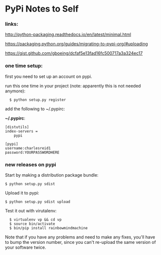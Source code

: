 # PyPi Notes to Self

### links:

http://python-packaging.readthedocs.io/en/latest/minimal.html

https://packaging.python.org/guides/migrating-to-pypi-org/#uploading

https://gist.github.com/gboeing/dcfaf5e13fad16fc500717a3a324ec17

### one time setup:

first you need to set up an account on pypi.

run this one time in your project
(note: apparently this is not needed anymore):

```
  $ python setup.py register
```

add the following to ~/.pypirc:

**~/.pypirc**:

```
[distutils]
index-servers =
    pypi

[pypi]
username:charlesreid1
password:YOURPASSWORDHERE
```

### new releases on pypi

Start by making a distribution package bundle:

```
$ python setup.py sdist
```

Upload it to pypi:

```
$ python setup.py sdist upload
```

Test it out with virutalenv:

```
  $ virtualenv vp && cd vp
  $ source bin/activate
  $ bin/pip install rainbowmindmachine
```

Note that if you have any problems 
and need to make any fixes, you'll 
have to bump the version number,
since you can't re-upload the 
same version of your software
twice.

